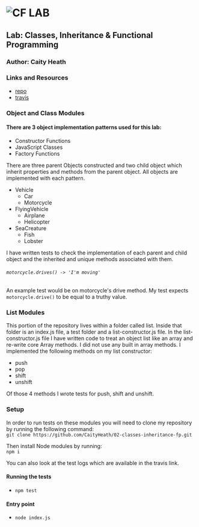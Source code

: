 ![CF](http://i.imgur.com/7v5ASc8.png) LAB
=================================================

## Lab: Classes, Inheritance & Functional Programming

### Author: Caity Heath

### Links and Resources
* [repo](https://github.com/CaityHeath/02-classes-inheritance-fp)
* [travis](https://www.travis-ci.com/CaityHeath/02-classes-inheritance-fp)


### Object and Class Modules
#### There are 3 object implementation patterns used for this lab:
<ul>
  <li> Constructor Functions
  <li> JavaScript Classes
  <li> Factory Functions
</ul>

There are three parent Objects constructed and two child object which inherit properties and methods from the parent object.  All objects are implemented with each pattern.

<ul>
  <li> Vehicle
  <ul><li>Car
      <li>Motorcycle
  </ul>
  <li> FlyingVehicle
    <ul><li>Airplane
      <li>Helicopter
  </ul>
  <li> SeaCreature
  <ul><li>Fish
      <li>Lobster
  </ul>
</ul>

I have written tests to check the implementation of each parent and child object and the inherited and unique methods associated with them. 


###### `motorcycle.drives() -> 'I'm moving'`
An example test would be on motorcycle's drive method. My test expects `motorcycle.drive()` to be equal to a truthy value. 



### List Modules
This portion of the repository lives within a folder called list. Inside that folder is an index.js file, a test folder and a list-constructor.js file. In the list-constructor.js file I have written code to treat an object list like an array and re-write core Array methods. I did not use any built in array methods. I implemented the following methods on my list constructor:

<ul>
  <li> push
  <li> pop
  <li> shift
  <li> unshift
</ul>

Of those 4 methods I wrote tests for push, shift and unshift. 



### Setup
In order to run tests on these modules you will need to clone my repository by running the following  command: <br>
`git clone https://github.com/CaityHeath/02-classes-inheritance-fp.git`

Then install Node modules by running: <br>
`npm i `

You can also look at the test logs which are available in the travis link. 

#### Running the tests
* `npm test`

#### Entry point
* `node index.js`

